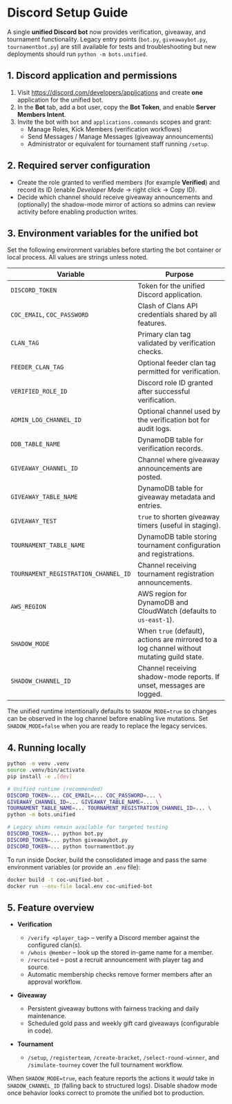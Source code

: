 # Discord Setup Guide

A single **unified Discord bot** now provides verification, giveaway, and tournament
functionality. Legacy entry points (`bot.py`, `giveawaybot.py`, `tournamentbot.py`)
are still available for tests and troubleshooting but new deployments should run
`python -m bots.unified`.

## 1. Discord application and permissions
1. Visit <https://discord.com/developers/applications> and create **one** application for
   the unified bot.
2. In the **Bot** tab, add a bot user, copy the **Bot Token**, and enable
   **Server Members Intent**.
3. Invite the bot with `bot` and `applications.commands` scopes and grant:
   - Manage Roles, Kick Members (verification workflows)
   - Send Messages / Manage Messages (giveaway announcements)
   - Administrator or equivalent for tournament staff running `/setup`.

## 2. Required server configuration
- Create the role granted to verified members (for example **Verified**) and record
  its ID (enable *Developer Mode* → right click → Copy ID).
- Decide which channel should receive giveaway announcements and (optionally) the
  shadow-mode mirror of actions so admins can review activity before enabling
  production writes.

## 3. Environment variables for the unified bot
Set the following environment variables before starting the bot container or
local process. All values are strings unless noted.

| Variable | Purpose |
| --- | --- |
| `DISCORD_TOKEN` | Token for the unified Discord application. |
| `COC_EMAIL`, `COC_PASSWORD` | Clash of Clans API credentials shared by all features. |
| `CLAN_TAG` | Primary clan tag validated by verification checks. |
| `FEEDER_CLAN_TAG` | Optional feeder clan tag permitted for verification. |
| `VERIFIED_ROLE_ID` | Discord role ID granted after successful verification. |
| `ADMIN_LOG_CHANNEL_ID` | Optional channel used by the verification bot for audit logs. |
| `DDB_TABLE_NAME` | DynamoDB table for verification records. |
| `GIVEAWAY_CHANNEL_ID` | Channel where giveaway announcements are posted. |
| `GIVEAWAY_TABLE_NAME` | DynamoDB table for giveaway metadata and entries. |
| `GIVEAWAY_TEST` | `true` to shorten giveaway timers (useful in staging). |
| `TOURNAMENT_TABLE_NAME` | DynamoDB table storing tournament configuration and registrations. |
| `TOURNAMENT_REGISTRATION_CHANNEL_ID` | Channel receiving tournament registration announcements. |
| `AWS_REGION` | AWS region for DynamoDB and CloudWatch (defaults to `us-east-1`). |
| `SHADOW_MODE` | When `true` (default), actions are mirrored to a log channel without mutating guild state. |
| `SHADOW_CHANNEL_ID` | Channel receiving shadow-mode reports. If unset, messages are logged. |

The unified runtime intentionally defaults to `SHADOW_MODE=true` so changes can be
observed in the log channel before enabling live mutations. Set `SHADOW_MODE=false`
when you are ready to replace the legacy services.

## 4. Running locally
```bash
python -m venv .venv
source .venv/bin/activate
pip install -e .[dev]

# Unified runtime (recommended)
DISCORD_TOKEN=... COC_EMAIL=... COC_PASSWORD=... \
GIVEAWAY_CHANNEL_ID=... GIVEAWAY_TABLE_NAME=... \
TOURNAMENT_TABLE_NAME=... TOURNAMENT_REGISTRATION_CHANNEL_ID=... \
python -m bots.unified

# Legacy shims remain available for targeted testing
DISCORD_TOKEN=... python bot.py
DISCORD_TOKEN=... python giveawaybot.py
DISCORD_TOKEN=... python tournamentbot.py
```

To run inside Docker, build the consolidated image and pass the same environment
variables (or provide an `.env` file):

```bash
docker build -t coc-unified-bot .
docker run --env-file local.env coc-unified-bot
```

## 5. Feature overview
- **Verification**
  - `/verify <player_tag>` – verify a Discord member against the configured clan(s).
  - `/whois @member` – look up the stored in-game name for a member.
  - `/recruited` – post a recruit announcement with player tag and source.
  - Automatic membership checks remove former members after an approval workflow.

- **Giveaway**
  - Persistent giveaway buttons with fairness tracking and daily maintenance.
  - Scheduled gold pass and weekly gift card giveaways (configurable in code).

- **Tournament**
  - `/setup`, `/registerteam`, `/create-bracket`, `/select-round-winner`, and
    `/simulate-tourney` cover the full tournament workflow.

When `SHADOW_MODE=true`, each feature reports the actions it *would* take in
`SHADOW_CHANNEL_ID` (falling back to structured logs). Disable shadow mode once
behavior looks correct to promote the unified bot to production.
